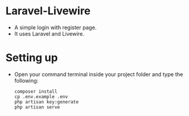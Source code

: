 # Laravel-Livewire
 * A simple login with register page.
 * It uses Laravel and Livewire.
# Setting up
 * Open your command terminal inside your project folder and type the following:
   ```
   composer install
   cp .env.example .env
   php artisan key:generate
   php artisan serve
   ```
